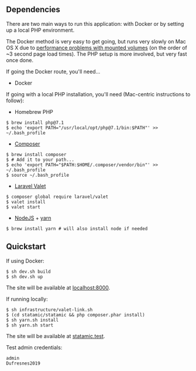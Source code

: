 ## Dependencies

There are two main ways to run this application: with Docker or by setting up a local PHP environment.

The Docker method is very easy to get going, but runs very slowly on Mac OS X due to [performance problems with mounted volumes](https://github.com/docker/for-mac/issues/77) (on the order of ~3 second page load times).
The PHP setup is more involved, but very fast once done.

If going the Docker route, you'll need...

- Docker

If going with a local PHP installation, you'll need (Mac-centric instructions to follow):

- Homebrew PHP

```
$ brew install php@7.1
$ echo 'export PATH="/usr/local/opt/php@7.1/bin:$PATH"' >> ~/.bash_profile
```

- [Composer](https://getcomposer.org/)

```
$ brew install composer
$ # Add it to your path...
$ echo 'export PATH="$PATH:$HOME/.composer/vendor/bin"' >> ~/.bash_profile
$ source ~/.bash_profile
```

- [Laravel Valet](https://laravel.com/docs/5.8/valet)

```
$ composer global require laravel/valet
$ valet install
$ valet start
```

- [NodeJS](https://nodejs.org/en/download/) + [yarn](https://yarnpkg.com/lang/en/docs/install/)

```
$ brew install yarn # will also install node if needed
```

## Quickstart

If using Docker:

```
$ sh dev.sh build
$ sh dev.sh up
```

The site will be available at [localhost:8000](http://localhost:8000).

If running locally:

```
$ sh infrastructure/valet-link.sh
$ (cd statamic/statamic && php composer.phar install)
$ sh yarn.sh install
$ sh yarn.sh start
```

The site will be available at [statamic.test](http://statamic.test).

Test admin credentials:

```
admin
Dufresnes2019
```
